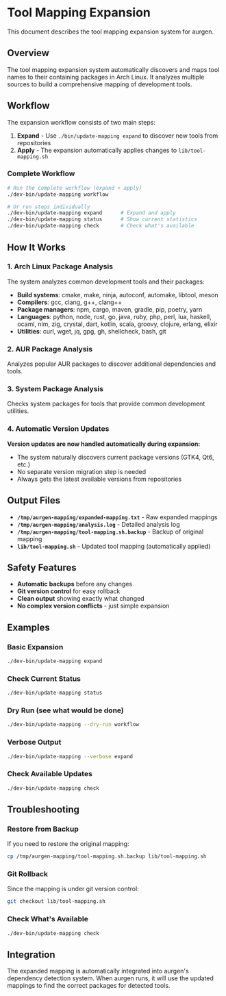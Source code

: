# Tool Mapping Expansion

This document describes the tool mapping expansion system for aurgen.

## Overview

The tool mapping expansion system automatically discovers and maps tool names to their containing packages in Arch Linux. It analyzes multiple sources to build a comprehensive mapping of development tools.

## Workflow

The expansion workflow consists of two main steps:

1. **Expand** - Use `./bin/update-mapping expand` to discover new tools from repositories
2. **Apply** - The expansion automatically applies changes to `lib/tool-mapping.sh`

### Complete Workflow

```bash
# Run the complete workflow (expand + apply)
./dev-bin/update-mapping workflow

# Or run steps individually
./dev-bin/update-mapping expand      # Expand and apply
./dev-bin/update-mapping status      # Show current statistics
./dev-bin/update-mapping check       # Check what's available
```

## How It Works

### 1. Arch Linux Package Analysis

The system analyzes common development tools and their packages:

- **Build systems**: cmake, make, ninja, autoconf, automake, libtool, meson
- **Compilers**: gcc, clang, g++, clang++
- **Package managers**: npm, cargo, maven, gradle, pip, poetry, yarn
- **Languages**: python, node, rust, go, java, ruby, php, perl, lua, haskell, ocaml, nim, zig, crystal, dart, kotlin, scala, groovy, clojure, erlang, elixir
- **Utilities**: curl, wget, jq, gpg, gh, shellcheck, bash, git

### 2. AUR Package Analysis

Analyzes popular AUR packages to discover additional dependencies and tools.

### 3. System Package Analysis

Checks system packages for tools that provide common development utilities.

### 4. Automatic Version Updates

**Version updates are now handled automatically during expansion:**
- The system naturally discovers current package versions (GTK4, Qt6, etc.)
- No separate version migration step is needed
- Always gets the latest available versions from repositories

## Output Files

- **`/tmp/aurgen-mapping/expanded-mapping.txt`** - Raw expanded mappings
- **`/tmp/aurgen-mapping/analysis.log`** - Detailed analysis log
- **`/tmp/aurgen-mapping/tool-mapping.sh.backup`** - Backup of original mapping
- **`lib/tool-mapping.sh`** - Updated tool mapping (automatically applied)

## Safety Features

- **Automatic backups** before any changes
- **Git version control** for easy rollback
- **Clean output** showing exactly what changed
- **No complex version conflicts** - just simple expansion

## Examples

### Basic Expansion

```bash
./dev-bin/update-mapping expand
```

### Check Current Status

```bash
./dev-bin/update-mapping status
```

### Dry Run (see what would be done)

```bash
./dev-bin/update-mapping --dry-run workflow
```

### Verbose Output

```bash
./dev-bin/update-mapping --verbose expand
```

### Check Available Updates

```bash
./dev-bin/update-mapping check
```

## Troubleshooting

### Restore from Backup

If you need to restore the original mapping:

```bash
cp /tmp/aurgen-mapping/tool-mapping.sh.backup lib/tool-mapping.sh
```

### Git Rollback

Since the mapping is under git version control:

```bash
git checkout lib/tool-mapping.sh
```

### Check What's Available

```bash
./dev-bin/update-mapping check
```

## Integration

The expanded mapping is automatically integrated into aurgen's dependency detection system. When aurgen runs, it will use the updated mappings to find the correct packages for detected tools. 